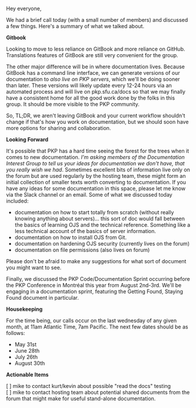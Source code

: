 Hey everyone, 

We had a brief call today (with a small number of members) and discussed a few things. Here's a summary of what we talked about. 

**Gitbook**

Looking to move to less reliance on GitBook and more reliance on GitHub. Translations features of GitBook are still very convenient for the group. 

The other major difference will be in where documentation lives. Because GitBook has a command line interface, we can generate versions of our documentation to _also live on PKP servers_, which we'll be doing sooner than later. These versions will likely update every 12-24 hours via an automated process and will live on pkp.sfu.ca/docs so that we may finally have a consistent home for all the good work done by the folks in this group. It should be more visible to the PKP community. 

So, TL;DR, we aren't leaving GitBook and your current workflow shouldn't change if that's how you work on documentation, but we should soon have more options for sharing and collaboration. 

**Looking Forward**

It's possible that PKP has a hard time seeing the forest for the trees when it comes to new documentation. _I'm asking members of the Documentation Interest Group to tell us your ideas for documentation we don't have, that you really wish we had_.  Sometimes excellent bits of information live only on the forum but are used regularly by the hosting team, these might form an initial collection of smaller texts worth converting to documentation. If you have any ideas for some documentation in this space, please let me know via the Slack channel or an email. Some of what we discussed today included: 

- documentation on how to start totally from scratch (without really knowing anything about servers)... this sort of doc would fall between the basics of learning OJS and the technical reference. Something like a less technical account of the basics of server information. 
- documentation on how to install OJS from Git. 
- documentation on hardening OJS security (currently lives on the forum)
- documentation on file permissions (also lives on forum)

Please don't be afraid to make any suggestions for what sort of document you might want to see. 

Finally, we discussed the PKP Code/Documentation Sprint occurring before the PKP Conference in Montréal this year from August 2nd-3rd. We'll be engaging in a documentation sprint, featuring the Getting Found, Staying Found document in particular.

**Housekeeping**

For the time being, our calls occur on the last wednesday of any given month, at 11am Atlantic Time, 7am Pacific.  The next few dates should be as follows: 

- May 31st
- June 28th 
- July 26th
- August 30th

**Actionable Items**

[ ] mike to contact kurt/kevin about possible "read the docs" testing    
[ ] mike to contact hosting team about potential shared documents from the forum that might make for useful stand-alone documentation. 
